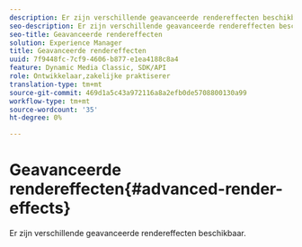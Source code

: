 ```yaml
---
description: Er zijn verschillende geavanceerde rendereffecten beschikbaar.
seo-description: Er zijn verschillende geavanceerde rendereffecten beschikbaar.
seo-title: Geavanceerde rendereffecten
solution: Experience Manager
title: Geavanceerde rendereffecten
uuid: 7f9448fc-7cf9-4606-b877-e1ea4188c8a4
feature: Dynamic Media Classic, SDK/API
role: Ontwikkelaar,zakelijke praktiserer
translation-type: tm+mt
source-git-commit: 469d1a5c43a972116a8a2efb0de5708800130a99
workflow-type: tm+mt
source-wordcount: '35'
ht-degree: 0%

---
```



# Geavanceerde rendereffecten{#advanced-render-effects}

Er zijn verschillende geavanceerde rendereffecten beschikbaar.

